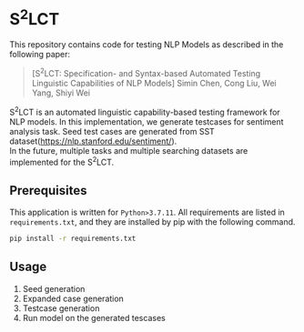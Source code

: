 # S<sup>2</sup>LCT

This repository contains code for testing NLP Models as described in the following paper:
>[S<sup>2</sup>LCT: Specification- and Syntax-based Automated Testing Linguistic Capabilities of NLP Models]
> Simin Chen, Cong Liu, Wei Yang, Shiyi Wei

S<sup>2</sup>LCT is an automated linguistic capability-based testing framework for NLP models. In this implementation, we generate testcases for sentiment analysis task. Seed test cases are generated from SST dataset(https://nlp.stanford.edu/sentiment/).\
In the future, multiple tasks and multiple searching datasets are implemented for the S<sup>2</sup>LCT.

## Prerequisites
This application is written for ```Python>3.7.11```. All requirements are listed in ```requirements.txt```, and they are installed by pip with the following command.
```bash
pip install -r requirements.txt
```

## Usage
1. Seed generation
2. Expanded case generation
3. Testcase generation
4. Run model on the generated tescases

<!-- 
## Goal
The project is to generate comprehensive sets of test cases for evaluating NLP models on multiple linguistic capabilities of the NLP task.

## Problem
Prior works introduced multiple linguistic capabilities for a NLP task, and manually generated test templates for each linguistic capability. However, the generated test cases are highly restricted in elementary structures and vocabularies. The simplicity causes biases in the test set, thus it loses the comprehensive evaluation of the linguistic capabilities.

## Task
Given the limitations mentioned in the Problem section, we focus on improving comprehensivity of linguistic capability evaluation by generating more diverse realistic test cases.

## Idea 
1. For each linguistic capability, there are input/output properties that the input/output should meet for evaluating the linguistic capability.
2. With the help of a large amount of natural language dataset, for each linguistic capability we can increase the diversity of test cases by using the subset of inputs that meet the requirements from the dataset, and convert them into the test templates.
3. We obtain more diversity of test templates by appending structural components into structures of test templates by comparing context-free grammars (CFGs) between input and reference natural language datasets.
4. We fill the structures with the relevant vocabularies that do not affect the corresponding labels using language models.

## Steps:
1. Requirement extraction from linguistic capabilities.
2. Search/transform relevant inputs from the dataset for satisfying the requirements.
3. Generate test templates with the inputs from step 2.
4. Extract input-expansible structures in CFG from a reference rule set.
5. Expand input templates by adding the structures from step 4.
6. Fill the structures from step 5 with vocabularies suggested from a language model.

## Progress
1. I implemented the treebank dataset and its CFG production rule set as a reference rule set.
2. I implemented the Berkeley neural parser (https://github.com/nikitakit/self-attentive-parser) to parse each input sentence and construct its CFG.
3. I computed expandible rule sets of input sentences computed from the difference between reference and input CFG.
I manually extracted the requirements of two linguistic capabilities for semantic analysis reported in CHECKLIST paper.
4. For each requirement from step 4, I search relevant inputs that meet the requirement from widely used sentiment analysis dataset(Stanford Treebank dataset, link: https://nlp.stanford.edu/sentiment/index.html) and word sentiments dataset(SentiWordNe, link: https://github.com/aesuli/SentiWordNet)

 -->
